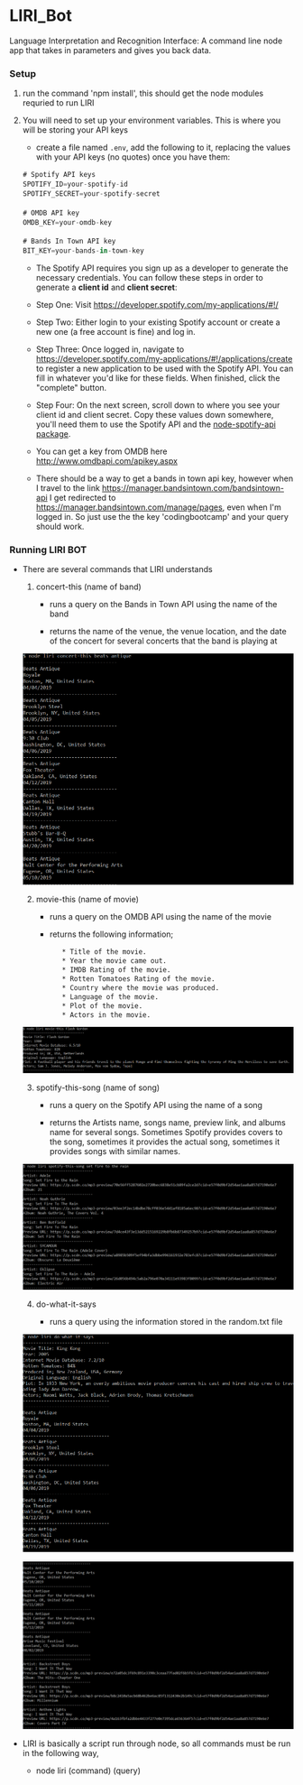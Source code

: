 # LIRI_Bot
Language Interpretation and Recognition Interface: A command line node app that takes in parameters and gives you back data.

### Setup
1. run the command 'npm install', this should get the node modules requried to run LIRI

2. You will need to set up your environment variables. This is where you will be storing your API keys

    * create a file named `.env`, add the following to it, replacing the values with your API keys (no quotes) once you have them:

    ```js
    # Spotify API keys
    SPOTIFY_ID=your-spotify-id
    SPOTIFY_SECRET=your-spotify-secret

    # OMDB API key
    OMDB_KEY=your-omdb-key

    # Bands In Town API key
    BIT_KEY=your-bands-in-town-key

    ```

    * The Spotify API requires you sign up as a developer to generate the necessary credentials. You can follow these steps in order to generate a **client id** and **client secret**:

   * Step One: Visit <https://developer.spotify.com/my-applications/#!/>

   * Step Two: Either login to your existing Spotify account or create a new one (a free account is fine) and log in.

   * Step Three: Once logged in, navigate to <https://developer.spotify.com/my-applications/#!/applications/create> to register a new application to be used with the Spotify API. You can fill in whatever you'd like for these fields. When finished, click the "complete" button.

   * Step Four: On the next screen, scroll down to where you see your client id and client secret. Copy these values down somewhere, you'll need them to use the Spotify API and the [node-spotify-api package](https://www.npmjs.com/package/node-spotify-api).

   * You can get a key from OMDB here <http://www.omdbapi.com/apikey.aspx>

   * There should be a way to get a bands in town api key, however when I travel to the link <https://manager.bandsintown.com/bandsintown-api> I get redirected to <https://manager.bandsintown.com/manage/pages>, even when I'm logged in. So just use the the key 'codingbootcamp' and your query should work.

### Running LIRI BOT

* There are several commands that LIRI understands

    1. concert-this (name of band)

        * runs a query on the Bands in Town API using the name of the band

        * returns the name of the venue, the venue location, and the date of the concert for several concerts that the band is playing at

    ![alt text][concert]

    2. movie-this (name of movie)

        * runs a query on the OMDB API using the name of the movie

        * returns the following information;

             ```
                * Title of the movie.
                * Year the movie came out.
                * IMDB Rating of the movie.
                * Rotten Tomatoes Rating of the movie.
                * Country where the movie was produced.
                * Language of the movie.
                * Plot of the movie.
                * Actors in the movie.
            ```
    ![alt text][movie]

    3. spotify-this-song (name of song)

        * runs a query on the Spotify API using the name of a song

        * returns the Artists name, songs name, preview link, and albums name for several songs. Sometimes Spotify provides covers to the song, sometimes it provides the actual song, sometimes it provides songs with similar names.

    ![alt text][spotify]

    4. do-what-it-says

        * runs a query using the information stored in the random.txt file

    ![alt text][do-it-01]

    ![alt text][do-it-02]

* LIRI is basically a script run through node, so all commands must be run in the following way,

    * node liri (command) (query)

[concert]: ./images/concert-this-screenshot.png "concert-this command screenshot"
[movie]: ./images/movie-this-screenshot.png "movie-this command"
[spotify]: ./images/spotify-this-song-screenshot.png "spotify-this-song command"
[do-it-01]: ./images/do-what-it-says-01-screenshot.png "do-what-it-says command initial"
[do-it-02]: ./images/do-what-it-says-02-screenshot.png "do-what-it-says command continued"

